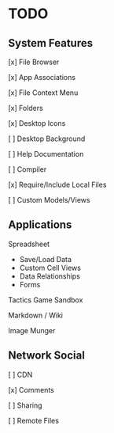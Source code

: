 TODO
====

System Features
---------------
[x] File Browser

[x] App Associations

[x] File Context Menu

[x] Folders

[x] Desktop Icons

[ ] Desktop Background

[ ] Help Documentation

[ ] Compiler

[x] Require/Include Local Files

[ ] Custom Models/Views

Applications
------------

Spreadsheet
- Save/Load Data
- Custom Cell Views
- Data Relationships
- Forms

Tactics Game Sandbox

Markdown / Wiki

Image Munger

Network Social
--------------

[ ] CDN

[x] Comments

[ ] Sharing

[ ] Remote Files
